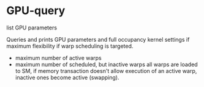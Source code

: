 # GPU-query
list GPU parameters

Queries and prints GPU parameters and full occupancy kernel settings if maximum flexibility if warp scheduling is targeted.
- maximum number of active warps
- maximum number of scheduled, but inactive warps 
   all warps are loaded to SM, if memory transaction doesn't allow execution of an active warp, inactive ones become active (swapping). 

